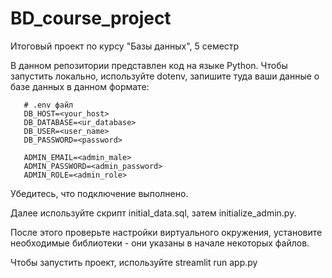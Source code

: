 # BD_course_project
Итоговый проект по курсу "Базы данных", 5 семестр

В данном репозитории представлен код на языке Python. Чтобы запустить локально, используйте dotenv, запишите туда ваши данные о базе данных в данном формате:

```
   # .env файл
   DB_HOST=<your_host>
   DB_DATABASE=<ur_database>
   DB_USER=<user_name>
   DB_PASSWORD=<password>

   ADMIN_EMAIL=<admin_male>
   ADMIN_PASSWORD=<admin_password>
   ADMIN_ROLE=<admin_role>
```

Убедитесь, что подключение выполнено.

Далее используйте скрипт initial_data.sql, затем initialize_admin.py.

После этого проверьте настройки виртуального окружения, установите необходимые библиотеки - они указаны в начале некоторых файлов. 

Чтобы запустить проект, используйте streamlit run app.py
